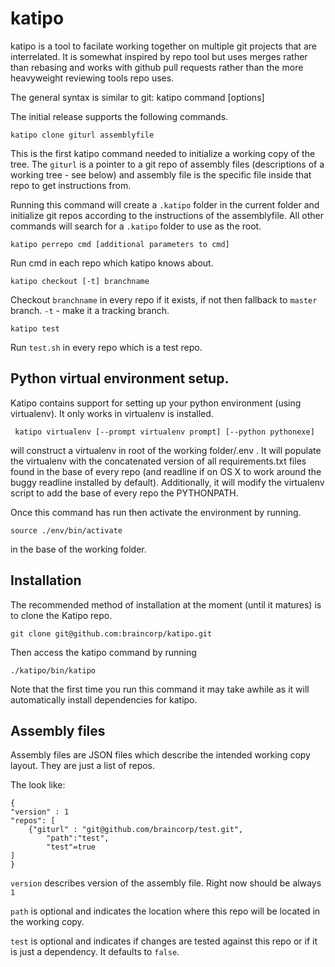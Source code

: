 katipo
======
katipo is a tool to facilate working together on multiple git projects that are interrelated. 
It is somewhat inspired by repo tool but uses merges rather than rebasing and works with
github pull requests rather than the more heavyweight reviewing tools repo uses.

The general syntax is similar to git:
    katipo command [options]
    
The initial release supports the following commands.

    katipo clone giturl assemblyfile

This is the first katipo command needed to initialize a working copy of the tree. The `giturl`
is a pointer to a git repo of assembly files (descriptions of a working tree - see below)
and assembly file is the specific file inside that repo to get instructions from.

Running this command will create a `.katipo` folder in the current folder and initialize git repos
according to the instructions of the assemblyfile. All other commands will search for a `.katipo`
folder to use as the root.

    katipo perrepo cmd [additional parameters to cmd]
  
Run cmd in each repo which katipo knows about.

    katipo checkout [-t] branchname

Checkout `branchname` in every repo if it exists, if not then fallback to `master` branch. `-t` - make
it a tracking branch.

    katipo test

Run `test.sh` in every repo which is a test repo.

Python virtual environment setup.
---------------
Katipo contains support for setting up your python environment (using virtualenv).
It only works in virtualenv is installed.

     katipo virtualenv [--prompt virtualenv prompt] [--python pythonexe]

will construct a virtualenv in root of the working folder/.env . It will populate the
virtualenv with the concatenated version of all requirements.txt files found in the base
of every repo (and readline if on OS X to work around the buggy readline installed by 
default). Additionally, it will modify the virtualenv script to add the base of every
repo the PYTHONPATH.

Once this command has run then activate the environment by running.

	source ./env/bin/activate

in the base of the working folder.


Installation
--------------
The recommended method of installation at the moment (until it matures) is to clone
the Katipo repo.

    git clone git@github.com:braincorp/katipo.git

Then access the katipo command by running

    ./katipo/bin/katipo   

Note that the first time you run this command it may take awhile as it will automatically
install dependencies for katipo.

Assembly files
--------------
Assembly files are JSON files which describe the intended working copy layout. They are just a 
list of repos.

The look like:

    {
    "version" : 1
    "repos": [
        {"giturl" : "git@github.com/braincorp/test.git",
            "path":"test",
            "test"=true
    ]
    }
    

`version` describes version of the assembly file. Right now should be always `1`

`path` is optional and indicates the location where this repo will be located in the 
working copy.

`test` is optional and indicates if changes are tested against this repo or if it is just
a dependency. It defaults to `false`.



